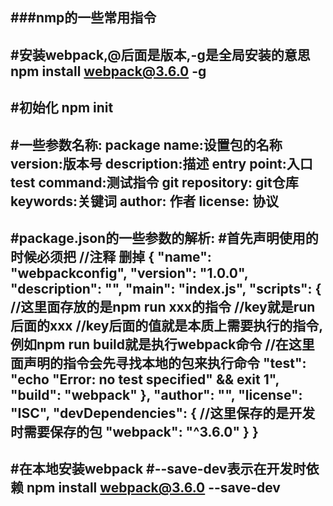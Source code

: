 ###nmp的一些常用指令
---------------------------------
#安装webpack,@后面是版本,-g是全局安装的意思
npm install webpack@3.6.0 -g
---------------------------------
#初始化
npm init
----------------
#一些参数名称:
package name:设置包的名称
version:版本号
description:描述
entry point:入口
test command:测试指令
git repository: git仓库
keywords:关键词
author: 作者
license: 协议
---------------------------------
#package.json的一些参数的解析:
#首先声明使用的时候必须把 //注释 删掉
{
  "name": "webpackconfig",
  "version": "1.0.0",
  "description": "",
  "main": "index.js",
  "scripts": {
	//这里面存放的是npm run xxx的指令
	//key就是run后面的xxx
	//key后面的值就是本质上需要执行的指令,例如npm run build就是执行webpack命令
	//在这里面声明的指令会先寻找本地的包来执行命令
    "test": "echo \"Error: no test specified\" && exit 1",
    "build": "webpack"
  },
  "author": "",
  "license": "ISC",
  "devDependencies": {
	//这里保存的是开发时需要保存的包
    "webpack": "^3.6.0"
  }
}
---------------------------------
#在本地安装webpack
#--save-dev表示在开发时依赖
npm install webpack@3.6.0 --save-dev
---------------------------------
